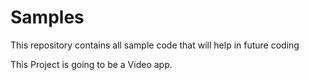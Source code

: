 # Samples
This repository contains all sample code that will help in future coding

This Project is going to be a Video app.
